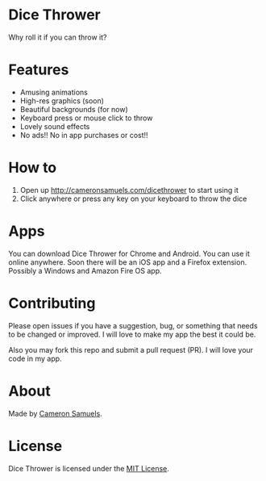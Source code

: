 # Dice Thrower
Why roll it if you can throw it?

# Features
- Amusing animations
- High-res graphics (soon)
- Beautiful backgrounds (for now)
- Keyboard press or mouse click to throw
- Lovely sound effects
- No ads!! No in app purchases or cost!!

# How to
1. Open up <http://cameronsamuels.com/dicethrower> to start using it
2. Click anywhere or press any key on your keyboard to throw the dice

# Apps
You can download Dice Thrower for Chrome and Android. You can use it online anywhere. Soon there will be an iOS app and a Firefox extension. Possibly a Windows and Amazon Fire OS app.

# Contributing
Please open issues if you have a suggestion, bug, or something that needs to be changed or improved. I will love to make my app the best it could be.

Also you may fork this repo and submit a pull request (PR). I will love your code in my app.

# About
Made by [Cameron Samuels](http://cameronsamuels.com).

# License
Dice Thrower is licensed under the [MIT License](LICENSE).

